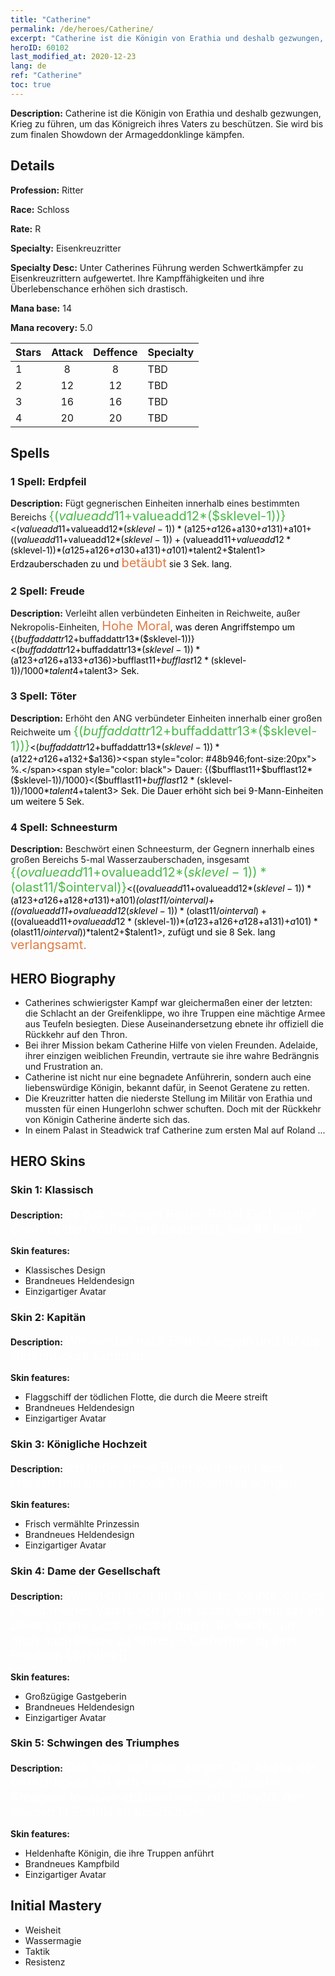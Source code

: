 ```yaml
---
title: "Catherine"
permalink: /de/heroes/Catherine/
excerpt: "Catherine ist die Königin von Erathia und deshalb gezwungen, Krieg zu führen, um das Königreich ihres Vaters zu beschützen. Sie wird bis zum finalen Showdown der Armageddonklinge kämpfen."
heroID: 60102
last_modified_at: 2020-12-23
lang: de
ref: "Catherine"
toc: true
---
```

 **Description:** Catherine ist die Königin von Erathia und deshalb gezwungen, Krieg zu führen, um das Königreich ihres Vaters zu beschützen. Sie wird bis zum finalen Showdown der Armageddonklinge kämpfen.
## Details
 **Profession:** Ritter

 **Race:** Schloss

 **Rate:** R

 **Specialty:** Eisenkreuzritter

 **Specialty Desc:** Unter Catherines Führung werden Schwertkämpfer zu Eisenkreuzrittern aufgewertet. Ihre Kampffähigkeiten und ihre Überlebenschance erhöhen sich drastisch.

 **Mana base:** 14

 **Mana recovery:** 5.0


  | Stars   |     Attack     |    Deffence    |      Specialty     |
  |---------|:---------------:|:---------------:|--------------------|
  |    1    | 8 | 8 | TBD |
  |    2    | 12 | 12 | TBD |
  |    3    | 16 | 16 | TBD |
  |    4    | 20 | 20 | TBD |

## Spells
### 1 Spell: Erdpfeil
 **Description:** Fügt gegnerischen Einheiten innerhalb eines bestimmten Bereichs <span style="color: #48b946;font-size:20px">{($valueadd11+$valueadd12*($sklevel-1))}</span><span style="color: black"><($valueadd11+$valueadd12*($sklevel-1))*($a125+$a126+$a130+$a131)+$a101+(($valueadd11+$valueadd12*($sklevel-1))+($valueadd11+$valueadd12*($sklevel-1))*($a125+$a126+$a130+$a131)+$a101)*$talent2+$talent1> Erdzauberschaden zu und <span style="color: #e07c44;font-size:20px">betäubt</span><span style="color: black"> sie 3 Sek. lang.

### 2 Spell: Freude
 **Description:** Verleiht allen verbündeten Einheiten in Reichweite, außer Nekropolis-Einheiten, <span style="color: #e07c44;font-size:20px">Hohe Moral</span><span style="color: black">, was deren Angriffstempo um {($buffaddattr12+$buffaddattr13*($sklevel-1))}<($buffaddattr12+$buffaddattr13*($sklevel-1))*($a123+$a126+$a133+$a136)> % erhöht. Dauer: <span style="color: #48b946;font-size:20px">{($bufflast11+$bufflast12*($sklevel-1))/1000}</span><span style="color: black"><($bufflast11+$bufflast12*($sklevel-1))/1000*$talent4+$talent3> Sek.

### 3 Spell: Töter
 **Description:** Erhöht den ANG verbündeter Einheiten innerhalb einer großen Reichweite um <span style="color: #48b946;font-size:20px">{($buffaddattr12+$buffaddattr13*($sklevel-1))}</span><span style="color: black"><($buffaddattr12+$buffaddattr13*($sklevel-1))*($a122+$a126+$a132+$a136)><span style="color: #48b946;font-size:20px"> %.</span><span style="color: black"> Dauer: {($bufflast11+$bufflast12*($sklevel-1))/1000}<($bufflast11+$bufflast12*($sklevel-1))/1000*$talent4+$talent3> Sek. Die Dauer erhöht sich bei 9-Mann-Einheiten um weitere 5 Sek.

### 4 Spell: Schneesturm
 **Description:** Beschwört einen Schneesturm, der Gegnern innerhalb eines großen Bereichs 5-mal Wasserzauberschaden, insgesamt <span style="color: #48b946;font-size:20px">{($ovalueadd11+$ovalueadd12*($sklevel-1))*($olast11/$ointerval)}</span><span style="color: black"><(($ovalueadd11+$ovalueadd12*($sklevel-1))*($a123+$a126+$a128+$a131)+$a101)*($olast11/$ointerval)+(($ovalueadd11+$ovalueadd12*($sklevel-1))*($olast11/$ointerval)+(($ovalueadd11+$ovalueadd12*($sklevel-1))*($a123+$a126+$a128+$a131)+$a101)*($olast11/$ointerval))*$talent2+$talent1>, zufügt und sie 8 Sek. lang <span style="color: #e07c44;font-size:20px">verlangsamt.</span><span style="color: black">


## HERO Biography
   - Catherines schwierigster Kampf war gleichermaßen einer der letzten: die Schlacht an der Greifenklippe, wo ihre Truppen eine mächtige Armee aus Teufeln besiegten. Diese Auseinandersetzung ebnete ihr offiziell die Rückkehr auf den Thron.
   - Bei ihrer Mission bekam Catherine Hilfe von vielen Freunden. Adelaide, ihrer einzigen weiblichen Freundin, vertraute sie ihre wahre Bedrängnis und Frustration an.
   - Catherine ist nicht nur eine begnadete Anführerin, sondern auch eine liebenswürdige Königin, bekannt dafür, in Seenot Geratene zu retten.
   - Die Kreuzritter hatten die niederste Stellung im Militär von Erathia und mussten für einen Hungerlohn schwer schuften. Doch mit der Rückkehr von Königin Catherine änderte sich das.
   - In einem Palast in Steadwick traf Catherine zum ersten Mal auf Roland ...

## HERO Skins
### Skin 1: **Klassisch**

 **Description:** <span style="color: #ffffff;font-size:20px">Es gab nie einen Retter! Rettet Euch selbst! Greift zu den Waffen und beschützt, was Ihr liebt!</span>

 **Skin features:** 

   - Klassisches Design
   - Brandneues Heldendesign
   - Einzigartiger Avatar

### Skin 2: **Kapitän**

 **Description:** <span style="color: #ffffff;font-size:20px">Wir werden nach Erathia segeln und für die Gerechtigkeit kämpfen.</span>

 **Skin features:** 

   - Flaggschiff der tödlichen Flotte, die durch die Meere streift
   - Brandneues Heldendesign
   - Einzigartiger Avatar

### Skin 3: **Königliche Hochzeit**

 **Description:** <span style="color: #ffffff;font-size:20px">Ich hoffe, unser Bund wird dem Land Frieden und unserem Volk Zufriedenheit bringen.</span>

 **Skin features:** 

   - Frisch vermählte Prinzessin
   - Brandneues Heldendesign
   - Einzigartiger Avatar

### Skin 4: **Dame der Gesellschaft**

 **Description:** <span style="color: #ffffff;font-size:20px">Wären da nicht all die Gäste, könnte ich den Palast meines Vaters von jenseits des Gartens sehen. Dieses grüne Licht leuchtet durch die Nacht, um mich nach Hause zu führen. <span style="color: #ffffff;font-size:20px"> – Catherine, zu ihrer Freundin Christine</span>[]

 **Skin features:** 

   - Großzügige Gastgeberin
   - Brandneues Heldendesign
   - Einzigartiger Avatar

### Skin 5: **Schwingen des Triumphes**

 **Description:** <span style="color: #ffffff;font-size:20px">Das Böse darf nicht siegen! Die Allianz der Gerechtigkeit hat sich versammelt, um Luzifer Kreegans Invasion abzuwehren, und schwört, den Frieden in Erathia zu beschützen.</span>

 **Skin features:** 

   - Heldenhafte Königin, die ihre Truppen anführt
   - Brandneues Kampfbild
   - Einzigartiger Avatar


## Initial Mastery
   - Weisheit
   - Wassermagie
   - Taktik
   - Resistenz
